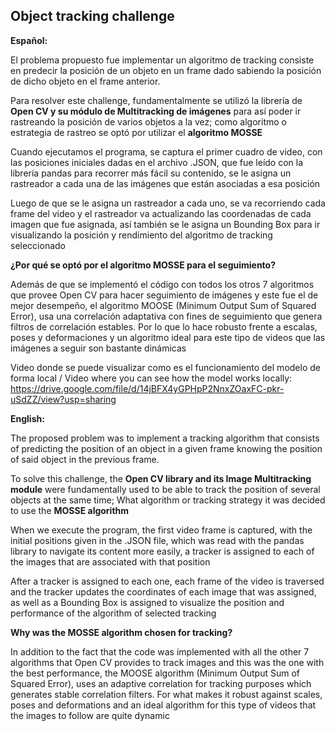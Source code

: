 ## Object tracking challenge

**Español:**

El problema propuesto fue implementar un algoritmo de tracking consiste en predecir la posición de un objeto en un 
frame dado sabiendo la posición de dicho objeto en el frame anterior.

Para resolver este challenge, fundamentalmente se utilizó la librería de **Open CV y su módulo de
Multitracking de imágenes** para así poder ir rastreando la posición de varios objetos a la vez; como 
algoritmo o estrategia de rastreo se optó por utilizar el **algoritmo MOSSE** 

Cuando ejecutamos el programa, se captura el primer cuadro de video, con las posiciones iniciales dadas en el archivo
.JSON, que fue leído con la librería pandas para recorrer más fácil su contenido, se le asigna un rastreador a cada una
de las imágenes que están asociadas a esa posición

Luego de que se le asigna un rastreador a cada uno, se va recorriendo cada frame del video y el rastreador va actualizando
las coordenadas de cada imagen que fue asignada, así también se le asigna un Bounding Box para ir visualizando la posición
y rendimiento del algoritmo de tracking seleccionado

**¿Por qué se optó por el algoritmo MOSSE para el seguimiento?**

Además de que se implementó el código con todos los otros 7 algoritmos que provee Open CV para hacer seguimiento de imágenes
y este fue el de mejor desempeño, el algoritmo MOOSE (Minimum Output Sum of Squared Error), usa una correlación adaptativa
con fines de seguimiento que genera filtros de correlación estables. Por lo que lo hace robusto frente a escalas, poses y deformaciones
y un algoritmo ideal para este tipo de videos que las imágenes a seguir son bastante dinámicas

Video donde se puede visualizar como es el funcionamiento del modelo de forma local / Video where you can see how the model works locally: https://drive.google.com/file/d/14jBFX4yGPHpP2NnxZOaxFC-pkr-uSdZZ/view?usp=sharing

**English:**

The proposed problem was to implement a tracking algorithm that consists of predicting the position of an object in a
given frame knowing the position of said object in the previous frame.

To solve this challenge, the **Open CV library and its Image Multitracking module** were fundamentally used to be able to track the position of several objects at the same time; What algorithm or tracking strategy it was decided to use the **MOSSE algorithm**

When we execute the program, the first video frame is captured, with the initial positions given in the .JSON file, which was read with the pandas library to navigate its content more easily, a tracker is assigned to each of the images that are associated with that position

After a tracker is assigned to each one, each frame of the video is traversed and the tracker updates the coordinates of each image that was assigned, as well as a Bounding Box is assigned to visualize the position and performance of the algorithm of selected tracking

**Why was the MOSSE algorithm chosen for tracking?**

In addition to the fact that the code was implemented with all the other 7 algorithms that Open CV provides to track images and this was the one with the best performance, the MOOSE algorithm (Minimum Output Sum of Squared Error), uses an adaptive correlation for tracking purposes which generates stable correlation filters. For what makes it robust against scales, poses and deformations and an ideal algorithm for this type of videos that the images to follow are quite dynamic
